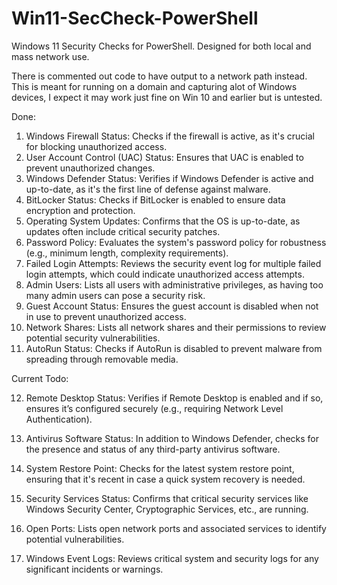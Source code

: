 # Win11-SecCheck-PowerShell
Windows 11 Security Checks for PowerShell. Designed for both local and mass network use.

There is commented out code to have output to a network path instead. This is meant for running on a domain and capturing alot of Windows devices, I expect it may work just fine on Win 10 and earlier but is untested. 

Done:
1.	Windows Firewall Status: Checks if the firewall is active, as it's crucial for blocking unauthorized access.
2.	User Account Control (UAC) Status: Ensures that UAC is enabled to prevent unauthorized changes.
3.	Windows Defender Status: Verifies if Windows Defender is active and up-to-date, as it's the first line of defense against malware.
4.	BitLocker Status: Checks if BitLocker is enabled to ensure data encryption and protection.
5.	Operating System Updates: Confirms that the OS is up-to-date, as updates often include critical security patches.
6.	Password Policy: Evaluates the system's password policy for robustness (e.g., minimum length, complexity requirements).
7.	Failed Login Attempts: Reviews the security event log for multiple failed login attempts, which could indicate unauthorized access attempts.
8.	Admin Users: Lists all users with administrative privileges, as having too many admin users can pose a security risk.
9.	Guest Account Status: Ensures the guest account is disabled when not in use to prevent unauthorized access.
10.	Network Shares: Lists all network shares and their permissions to review potential security vulnerabilities.
11.	AutoRun Status: Checks if AutoRun is disabled to prevent malware from spreading through removable media.


Current Todo:

12.	Remote Desktop Status: Verifies if Remote Desktop is enabled and if so, ensures it’s configured securely (e.g., requiring Network Level Authentication).

13.	Antivirus Software Status: In addition to Windows Defender, checks for the presence and status of any third-party antivirus software.
    
15.	System Restore Point: Checks for the latest system restore point, ensuring that it's recent in case a quick system recovery is needed.
    
17.	Security Services Status: Confirms that critical security services like Windows Security Center, Cryptographic Services, etc., are running.
    
19.	Open Ports: Lists open network ports and associated services to identify potential vulnerabilities.
    
21.	Windows Event Logs: Reviews critical system and security logs for any significant incidents or warnings.
    

